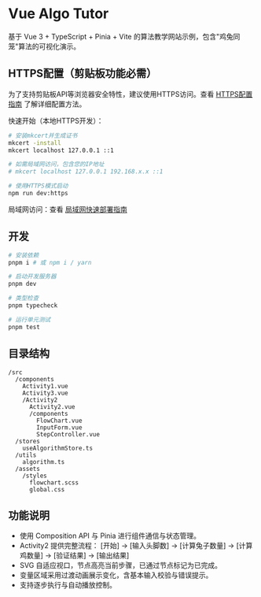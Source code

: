 # Vue Algo Tutor

基于 Vue 3 + TypeScript + Pinia + Vite 的算法教学网站示例，包含"鸡兔同笼"算法的可视化演示。

## HTTPS配置（剪贴板功能必需）

为了支持剪贴板API等浏览器安全特性，建议使用HTTPS访问。查看 [HTTPS配置指南](./docs/https-setup.md) 了解详细配置方法。

快速开始（本地HTTPS开发）：
```bash
# 安装mkcert并生成证书
mkcert -install
mkcert localhost 127.0.0.1 ::1

# 如需局域网访问，包含您的IP地址
# mkcert localhost 127.0.0.1 192.168.x.x ::1

# 使用HTTPS模式启动
npm run dev:https
```

局域网访问：查看 [局域网快速部署指南](./docs/lan-quick-setup.md)

## 开发

```bash
# 安装依赖
pnpm i # 或 npm i / yarn

# 启动开发服务器
pnpm dev

# 类型检查
pnpm typecheck

# 运行单元测试
pnpm test
```

## 目录结构

```
/src
  /components
    Activity1.vue
    Activity3.vue
    /Activity2
      Activity2.vue
      /components
        FlowChart.vue
        InputForm.vue
        StepController.vue
  /stores
    useAlgorithmStore.ts
  /utils
    algorithm.ts
  /assets
    /styles
      flowchart.scss
      global.css
```

## 功能说明
- 使用 Composition API 与 Pinia 进行组件通信与状态管理。
- Activity2 提供完整流程：
  [开始] → [输入头脚数] → [计算兔子数量] → [计算鸡数量] → [验证结果] → [输出结果]
- SVG 自适应视口，节点高亮当前步骤，已通过节点标记为已完成。
- 变量区域采用过渡动画展示变化，含基本输入校验与错误提示。
- 支持逐步执行与自动播放控制。
